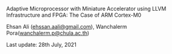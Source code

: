

Adaptive Microprocessor with Miniature Accelerator using LLVM Infrastructure and FPGA: The Case of ARM Cortex-M0

Ehsan Ali (ehssan.aali@gmail.com),  Wanchalerm Pora(wanchalerm.p@chula.ac.th)

Last update: 28th July, 2021
